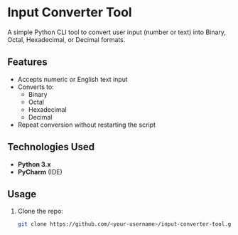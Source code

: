 # Input Converter Tool

A simple Python CLI tool to convert user input (number or text) into Binary, Octal, Hexadecimal, or Decimal formats.

## Features
- Accepts numeric or English text input
- Converts to:
  - Binary
  - Octal
  - Hexadecimal
  - Decimal
- Repeat conversion without restarting the script

## Technologies Used
- **Python 3.x**  
- **PyCharm** (IDE)

## Usage
1. Clone the repo:  
   ```bash
   git clone https://github.com/<your-username>/input-converter-tool.git
